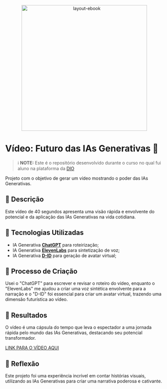<p align="center">
  <img src="https://github.com/user-attachments/assets/cfaab195-5e9c-41f2-8f61-d86fe9040b95" alt="layout-ebook" width="400"/>
</p>

# Vídeo: Futuro das IAs Generativas 🎥


 > ℹ️ **NOTE:** Este é o repositório desenvolvido durante o curso no qual fui aluno na plataforma da [DIO](https://dio.me)

Projeto com o objetivo de gerar um vídeo mostrando o poder das IAs Generativas. 

## 📒 Descrição
Este vídeo de 40 segundos apresenta uma visão rápida e envolvente do potencial e da aplicação das IAs Generativas na vida cotidiana.

## 🤖 Tecnologias Utilizadas
- IA Generativa **[ChatGPT](https://chat.openai.com)** para roteirização;
- IA Generativa **[ElevenLabs](https://elevenlabs.io/)** para sintetização de voz;
- IA Generativa **[D-ID](https://www.d-id.com)** para geração de avatar virtual;

## 🧐 Processo de Criação
Usei o "ChatGPT" para escrever e revisar o roteiro do vídeo, enquanto o "ElevenLabs" me ajudou a criar uma voz sintética envolvente para a narração e o "D-ID" foi essencial para criar um avatar virtual, trazendo uma dimensão futurística ao vídeo.

## 🚀 Resultados
O vídeo é uma cápsula do tempo que leva o espectador a uma jornada rápida pelo mundo das IAs Generativas, destacando seu potencial transformador.

[LINK PARA O VÍDEO AQUI](https://studio.d-id.com/share?id=c0b7b6fa84f1b66b581a95e33f26957a&utm_source=copy)

## 💭 Reflexão
Este projeto foi uma experiência incrível em contar histórias visuais, utilizando as IAs Generativas para criar uma narrativa poderosa e cativante.
